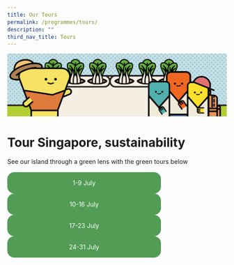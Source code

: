 ```yaml
---
title: Our Tours
permalink: /programmes/tours/
description: ""
third_nav_title: Tours
---
```

<style>
	
	.btn-link-wrapper {
		flex-wrap: wrap;
		margin-top: 16px;
		width: 70%;
	}
	
	@media screen and (max-width: 768px) {
		.btn-link-wrapper {
			width: 100%;
		}
	}
	
	.btn-link {
		text-align: center;
		display: block;
		color: white !important;
		background-color: #529c56;
		text-decoration: none !important;
		padding: 16px 0;
		border-radius: 16px;
		margin-bottom: 0 !important;
	}
</style>

![Banner Tours](/images/Programmes/banner-tours.png)

# Tour Singapore, sustainability
See our island through a green lens with the green tours below

<div class="row btn-link-wrapper">
	<div class="col is-half">
		<a class="btn-link" href="#">1-9 July</a>	
	</div>
	<div class="col is-half">
		<a class="btn-link" href="#">10-16 July</a>
	</div>
	<div class="col is-half">
		<a class="btn-link" href="#">17-23 July</a>
	</div>
	<div class="col is-half">
		<a class="btn-link" href="#">24-31 July</a>
	</div>
</div>